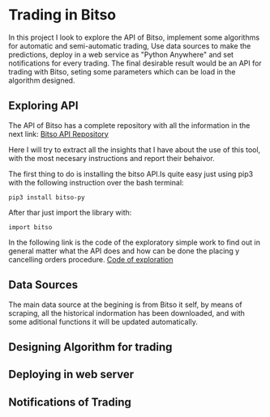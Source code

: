 # Trading in Bitso

In this project I look to explore the API of Bitso, implement some algorithms for automatic and semi-automatic trading, Use data sources to make the predictions, deploy in a web service as "Python Anywhere" and set notifications for every trading. The final desirable result would be an API for trading with Bitso, seting some parameters which can be load in the algorithm designed.

## Exploring API

The API of Bitso has a complete repository with all the information in the next link: [Bitso API Repository](https://github.com/bitsoex/bitso-py)

Here I will try to extract all the insights that I have about the use of this tool, with the most necesary instructions and report their behaivor.

The first thing to do is installing the bitso API.Is quite easy just using pip3 with the following instruction over the bash terminal: 

    pip3 install bitso-py
    
After thar just import the library with:

    import bitso
    
In the following link is the code of the exploratory simple work to find out in general matter what the API does and how can be done the placing y cancelling orders procedure. [Code of exploration](https://github.com/albertoid/bitso/blob/master/Bitso.ipynb)

## Data Sources
The main data source at the begining is from Bitso it self, by means of scraping, all the historical indormation has been downloaded, and with some aditional functions it will be updated automatically.

## Designing Algorithm for trading

## Deploying in web server



## Notifications of Trading
